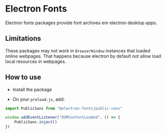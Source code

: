 # Electron Fonts

Electron fonts packages provide font archives em electron desktop apps.

## Limitations

These packages may not work in `BrowserWindow` instances that loaded online webpages. That happens because electron by default not allow load local resources in webpages.

## How to use

* Install the package

* On your `preload.js`, add:

```ts
import PublicSans from "@electron-fonts/public-sans"

window.addEventListener("DOMContentLoaded", () => {
    PublicSans.inject()
})
```
